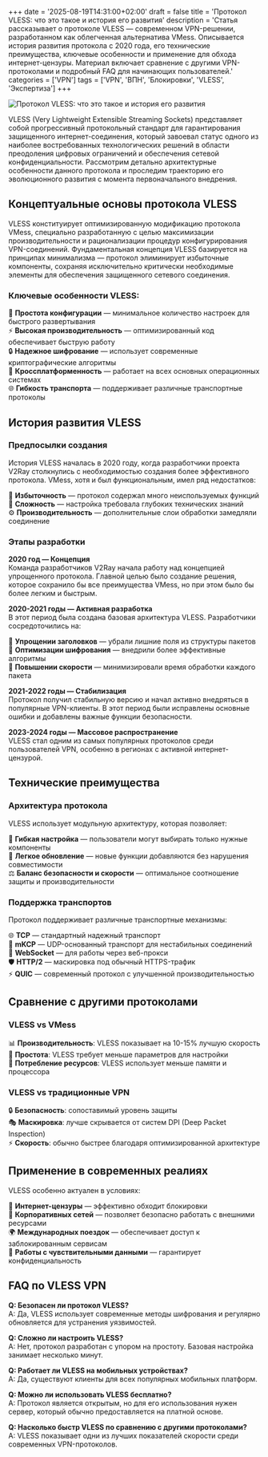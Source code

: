 +++
date = '2025-08-19T14:31:00+02:00'
draft = false
title = 'Протокол VLESS: что это такое и история его развития'
description = 'Статья рассказывает о протоколе VLESS — современном VPN-решении, разработанном как облегченная альтернатива VMess. Описывается история развития протокола с 2020 года, его технические преимущества, ключевые особенности и применение для обхода интернет-цензуры. Материал включает сравнение с другими VPN-протоколами и подробный FAQ для начинающих пользователей.'
categories = ['VPN']
tags = ['VPN', 'ВПН', 'Блокировки', 'VLESS', 'Экспертиза']
+++

![Протокол VLESS: что это такое и история его развития](https://ladyfly-content.fra1.cdn.digitaloceanspaces.com/C5847FCB-A9B3-4077-A652-39AE0E1A497F.jpeg)

VLESS (Very Lightweight Extensible Streaming Sockets) представляет собой прогрессивный протокольный стандарт для гарантирования защищенного интернет-соединения, который завоевал статус одного из наиболее востребованных технологических решений в области преодоления цифровых ограничений и обеспечения сетевой конфиденциальности. Рассмотрим детально архитектурные особенности данного протокола и проследим траекторию его эволюционного развития с момента первоначального внедрения.

## Концептуальные основы протокола VLESS

VLESS конституирует оптимизированную модификацию протокола VMess, специально разработанную с целью максимизации производительности и рационализации процедур конфигурирования VPN-соединений. Фундаментальная концепция VLESS базируется на принципах минимализма — протокол элиминирует избыточные компоненты, сохраняя исключительно критически необходимые элементы для обеспечения защищенного сетевого соединения.

### Ключевые особенности VLESS:

🔧 **Простота конфигурации** — минимальное количество настроек для быстрого развертывания  
⚡ **Высокая производительность** — оптимизированный код обеспечивает быструю работу  
🔒 **Надежное шифрование** — использует современные криптографические алгоритмы  
📱 **Кроссплатформенность** — работает на всех основных операционных системах  
🌐 **Гибкость транспорта** — поддерживает различные транспортные протоколы

## История развития VLESS

### Предпосылки создания

История VLESS началась в 2020 году, когда разработчики проекта V2Ray столкнулись с необходимостью создания более эффективного протокола. VMess, хотя и был функциональным, имел ряд недостатков:

🐌 **Избыточность** — протокол содержал много неиспользуемых функций  
🔄 **Сложность** — настройка требовала глубоких технических знаний  
⚙️ **Производительность** — дополнительные слои обработки замедляли соединение

### Этапы разработки

**2020 год — Концепция**  
Команда разработчиков V2Ray начала работу над концепцией упрощенного протокола. Главной целью было создание решения, которое сохранило бы все преимущества VMess, но при этом было бы более легким и быстрым.

**2020-2021 годы — Активная разработка**  
В этот период была создана базовая архитектура VLESS. Разработчики сосредоточились на:

🎯 **Упрощении заголовков** — убрали лишние поля из структуры пакетов  
🔐 **Оптимизации шифрования** — внедрили более эффективные алгоритмы  
🚀 **Повышении скорости** — минимизировали время обработки каждого пакета

**2021-2022 годы — Стабилизация**  
Протокол получил стабильную версию и начал активно внедряться в популярные VPN-клиенты. В этот период были исправлены основные ошибки и добавлены важные функции безопасности.

**2023-2024 годы — Массовое распространение**  
VLESS стал одним из самых популярных протоколов среди пользователей VPN, особенно в регионах с активной интернет-цензурой.

## Технические преимущества

### Архитектура протокола

VLESS использует модульную архитектуру, которая позволяет:

🧩 **Гибкая настройка** — пользователи могут выбирать только нужные компоненты  
🔄 **Легкое обновление** — новые функции добавляются без нарушения совместимости  
⚖️ **Баланс безопасности и скорости** — оптимальное соотношение защиты и производительности

### Поддержка транспортов

Протокол поддерживает различные транспортные механизмы:

🌐 **TCP** — стандартный надежный транспорт  
🚀 **mKCP** — UDP-основанный транспорт для нестабильных соединений  
🔗 **WebSocket** — для работы через веб-прокси  
🛡️ **HTTP/2** — маскировка под обычный HTTPS-трафик  
⚡ **QUIC** — современный протокол с улучшенной производительностью

## Сравнение с другими протоколами

### VLESS vs VMess

📊 **Производительность**: VLESS показывает на 10-15% лучшую скорость  
🔧 **Простота**: VLESS требует меньше параметров для настройки  
💾 **Потребление ресурсов**: VLESS использует меньше памяти и процессора

### VLESS vs традиционные VPN

🔒 **Безопасность**: сопоставимый уровень защиты  
🎭 **Маскировка**: лучше скрывается от систем DPI (Deep Packet Inspection)  
⚡ **Скорость**: обычно быстрее благодаря оптимизированной архитектуре

## Применение в современных реалиях

VLESS особенно актуален в условиях:

🚫 **Интернет-цензуры** — эффективно обходит блокировки  
🏢 **Корпоративных сетей** — позволяет безопасно работать с внешними ресурсами  
🌍 **Международных поездок** — обеспечивает доступ к заблокированным сервисам  
🔐 **Работы с чувствительными данными** — гарантирует конфиденциальность

## FAQ по VLESS VPN

**Q: Безопасен ли протокол VLESS?**  
A: Да, VLESS использует современные методы шифрования и регулярно обновляется для устранения уязвимостей.

**Q: Сложно ли настроить VLESS?**  
A: Нет, протокол разработан с упором на простоту. Базовая настройка занимает несколько минут.

**Q: Работает ли VLESS на мобильных устройствах?**  
A: Да, существуют клиенты для всех популярных мобильных платформ.

**Q: Можно ли использовать VLESS бесплатно?**  
A: Протокол является открытым, но для его использования нужен сервер, который обычно предоставляется на платной основе.

**Q: Насколько быстр VLESS по сравнению с другими протоколами?**  
A: VLESS показывает одни из лучших показателей скорости среди современных VPN-протоколов.